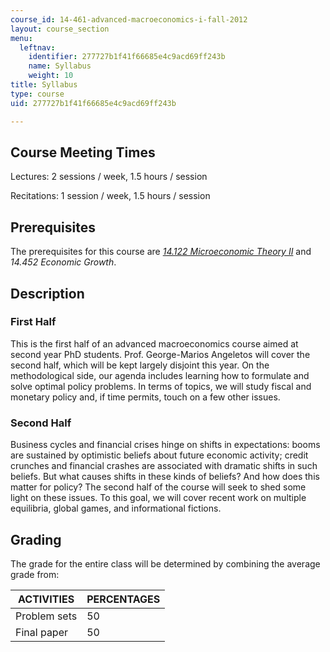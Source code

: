```yaml
---
course_id: 14-461-advanced-macroeconomics-i-fall-2012
layout: course_section
menu:
  leftnav:
    identifier: 277727b1f41f66685e4c9acd69ff243b
    name: Syllabus
    weight: 10
title: Syllabus
type: course
uid: 277727b1f41f66685e4c9acd69ff243b

---
```


Course Meeting Times
--------------------

Lectures: 2 sessions / week, 1.5 hours / session

Recitations: 1 session / week, 1.5 hours / session

Prerequisites
-------------

The prerequisites for this course are [_14.122 Microeconomic Theory II_](/courses/14-122-microeconomic-theory-ii-fall-2002/) and _14.452 Economic Growth_.

Description
-----------

### First Half

This is the first half of an advanced macroeconomics course aimed at second year PhD students. Prof. George-Marios Angeletos will cover the second half, which will be kept largely disjoint this year. On the methodological side, our agenda includes learning how to formulate and solve optimal policy problems. In terms of topics, we will study fiscal and monetary policy and, if time permits, touch on a few other issues.

### Second Half

Business cycles and financial crises hinge on shifts in expectations: booms are sustained by optimistic beliefs about future economic activity; credit crunches and financial crashes are associated with dramatic shifts in such beliefs. But what causes shifts in these kinds of beliefs? And how does this matter for policy? The second half of the course will seek to shed some light on these issues. To this goal, we will cover recent work on multiple equilibria, global games, and informational fictions.

Grading
-------

The grade for the entire class will be determined by combining the average grade from:

| ACTIVITIES | PERCENTAGES |
| --- | --- |
| Problem sets | 50 |
| Final paper | 50
